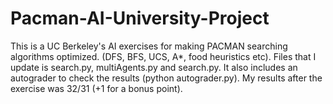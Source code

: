 # Pacman-AI-University-Project
This is a UC Berkeley's AI exercises for making PACMAN searching algorithms optimized. (DFS, BFS, UCS, A*, food heuristics etc). Files that I update is search.py, multiAgents.py and search.py. It also includes an autograder to check the results (python autograder.py). My results after the exercise was 32/31 (+1 for a bonus point).
